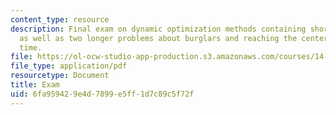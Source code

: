 ```yaml
---
content_type: resource
description: Final exam on dynamic optimization methods containing short problems
  as well as two longer problems about burglars and reaching the center in continuous
  time.
file: https://ol-ocw-studio-app-production.s3.amazonaws.com/courses/14-451-dynamic-optimization-methods-with-applications-fall-2009/6fa959429e4d7899e5ff1d7c89c5f72f_MIT14_451F09_exam2009.pdf
file_type: application/pdf
resourcetype: Document
title: Exam
uid: 6fa95942-9e4d-7899-e5ff-1d7c89c5f72f
---
```

